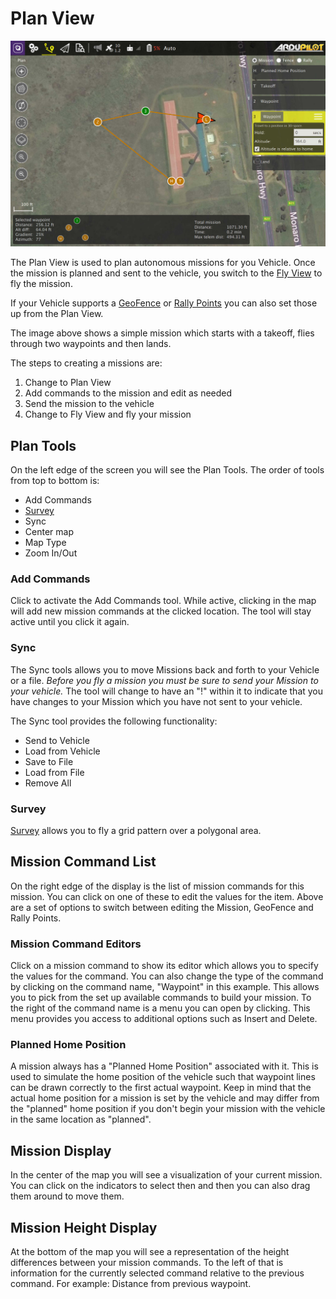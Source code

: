 # Plan View

![](../../images/plan/PlanView.jpg)

The Plan View is used to plan autonomous missions for you Vehicle. Once the mission is planned and sent to the vehicle, you switch to the [Fly View](../FlyView/FlyView.md) to fly the mission.

If your Vehicle supports a [GeoFence](PlanGeoFence.md) or [Rally Points](PlanRallyPoints.md) you can also set those up from the Plan View.

The image above shows a simple mission which starts with a takeoff, flies through two waypoints and then lands.

The steps to creating a missions are:

1. Change to Plan View
2. Add commands to the mission and edit as needed
3. Send the mission to the vehicle
4. Change to Fly View and fly your mission

## Plan Tools
On the left edge of the screen you will see the Plan Tools. The order of tools from top to bottom is:

* Add Commands
* [Survey](Survey.md)
* Sync
* Center map
* Map Type
* Zoom In/Out

### Add Commands
Click to activate the Add Commands tool. While active, clicking in the map will add new mission commands at the clicked location. The tool will stay active until you click it again.

### Sync
The Sync tools allows you to move Missions back and forth to your Vehicle or a file. *Before you fly a mission you must be sure to send your Mission to your vehicle.* The tool will change to have an "!" within it to indicate that you have changes to your Mission which you have not sent to your vehicle. 

The Sync tool provides the following functionality:

* Send to Vehicle
* Load from Vehicle
* Save to File
* Load from File
* Remove All

### Survey

[Survey](Survey.md) allows you to fly a grid pattern over a polygonal area.

## Mission Command List

On the right edge of the display is the list of mission commands for this mission. You can click on one of these to edit the values for the item. Above are a set of options to switch between editing the Mission, GeoFence and Rally Points.

### Mission Command Editors

Click on a mission command to show its editor which allows you to specify the values for the command. You can also change the type of the command by clicking on the command name, "Waypoint" in this example. This allows you to pick from the set up available commands to build your mission. To the right of the command name is a menu you can open by clicking. This menu provides you access to additional options such as Insert and Delete.

### Planned Home Position

A mission always has a "Planned Home Position" associated with it. This is used to simulate the home position of the vehicle such that waypoint lines can be drawn correctly to the first actual waypoint. Keep in mind that the actual home position for a mission is set by the vehicle and may differ from the "planned" home position if you don't begin your mission with the vehicle in the same location as "planned".

## Mission Display

In the center of the map you will see a visualization of your current mission. You can click on the indicators to select then and then you can also drag them around to move them.

## Mission Height Display

At the bottom of the map you will see a representation of the height differences between your mission commands. To the left of that is information for the currently selected command relative to the previous command. For example: Distance from previous waypoint.